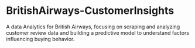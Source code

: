 # BritishAirways-CustomerInsights
A data Analytics for British Airways, focusing on scraping and analyzing customer review data and building a predictive model to understand factors influencing buying behavior.
